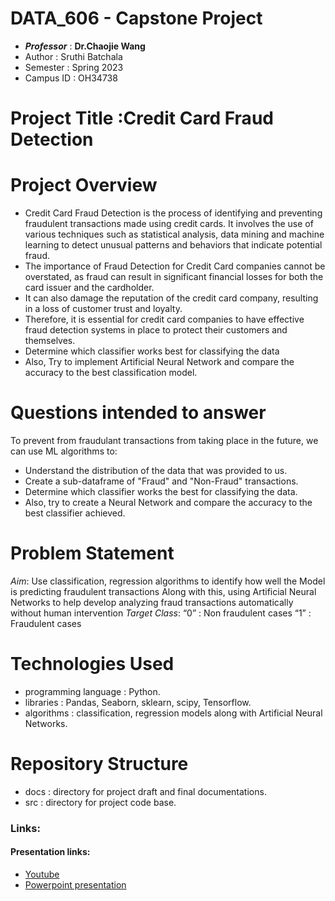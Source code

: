 # DATA_606 - Capstone Project
- **_Professor_** : **Dr.Chaojie Wang**
- Author : Sruthi Batchala
- Semester : Spring 2023
- Campus ID : OH34738

# Project Title :Credit Card Fraud Detection

# Project Overview
- Credit Card Fraud Detection is the process of identifying and preventing fraudulent transactions made using credit cards. It involves the use of various techniques such as statistical analysis, data mining and machine learning to detect unusual patterns and behaviors that indicate potential fraud.
- The importance of Fraud Detection for Credit Card companies cannot be overstated, as fraud can result in significant financial losses for both the card issuer and the cardholder. 
- It can also damage the reputation of the credit card company, resulting in a loss of customer trust and loyalty. 
- Therefore, it is essential for credit card companies to have effective fraud detection systems in place to protect their customers and themselves. 
- Determine which classifier works best for classifying the data
- Also, Try to implement Artificial Neural Network and compare the accuracy to the best classification model.

# Questions intended to answer
To prevent from fraudulant transactions from taking place in the future, we can use ML algorithms to:
- Understand the distribution of the data that was provided to us.
- Create a sub-dataframe of "Fraud" and "Non-Fraud" transactions.
- Determine which classifier works the best for classifying the data.
- Also, try to create a Neural Network and compare the accuracy to the best classifier achieved.

# Problem Statement
*Aim*:
Use classification, regression algorithms to identify how well the Model is predicting fraudulent transactions
Along with this, using Artificial Neural Networks to help develop analyzing fraud transactions automatically without human intervention
*Target Class*:
“0” : Non fraudulent cases 
“1” : Fraudulent cases 

# Technologies Used
- programming language : Python.
- libraries : Pandas, Seaborn, sklearn, scipy, Tensorflow.
- algorithms : classification, regression models along with Artificial Neural Networks.

# Repository Structure
- docs : directory for project draft and final documentations.
- src : directory for project code base.

### Links:
#### Presentation links:
- [Youtube](https://youtu.be/hBOj2BPYU4Y)
- [Powerpoint presentation](https://github.com/b1sruthi/Sruthi_Data606/blob/main/docs/Capstone_project.pptx)

